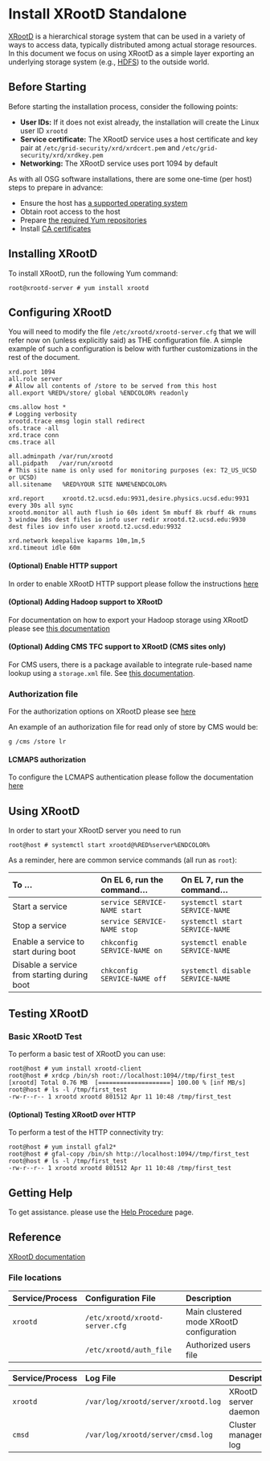 Install XRootD Standalone
=========================

[XRootD](http://xrootd.org/) is a hierarchical storage system that can be used in a variety of ways to access data,
typically distributed among actual storage resources. In this document we focus on using XRootD as a simple layer
exporting an underlying storage system (e.g., [HDFS](/data/install-hadoop.md)) to the outside world.

Before Starting
---------------

Before starting the installation process, consider the following points:

-   **User IDs:** If it does not exist already, the installation will create the Linux user ID `xrootd`
-   **Service certificate:** The XRootD service uses a host certificate and key pair at
    `/etc/grid-security/xrd/xrdcert.pem` and `/etc/grid-security/xrd/xrdkey.pem`
-   **Networking:** The XRootD service uses port 1094 by default

As with all OSG software installations, there are some one-time (per host) steps to prepare in advance:

-   Ensure the host has [a supported operating system](/release/supported_platforms)
-   Obtain root access to the host
-   Prepare [the required Yum repositories](/common/yum)
-   Install [CA certificates](/common/ca)

Installing XRootD
-----------------

To install XRootD, run the following Yum command:

``` console
root@xrootd-server # yum install xrootd
```

Configuring XRootD
------------------

You will need to modify the file `/etc/xrootd/xrootd-server.cfg` that we will refer now on (unless explicitly said) as THE configuration file.
A simple example of such a configuration is below with further customizations in the rest of the document.

``` file
xrd.port 1094
all.role server
# Allow all contents of /store to be served from this host
all.export %RED%/store/ global %ENDCOLOR% readonly

cms.allow host *
# Logging verbosity
xrootd.trace emsg login stall redirect
ofs.trace -all
xrd.trace conn
cms.trace all

all.adminpath /var/run/xrootd
all.pidpath   /var/run/xrootd
# This site name is only used for monitoring purposes (ex: T2_US_UCSD or UCSD)
all.sitename   %RED%YOUR SITE NAME%ENDCOLOR%

xrd.report     xrootd.t2.ucsd.edu:9931,desire.physics.ucsd.edu:9931 every 30s all sync
xrootd.monitor all auth flush io 60s ident 5m mbuff 8k rbuff 4k rnums 3 window 10s dest files io info user redir xrootd.t2.ucsd.edu:9930 dest files iov info user xrootd.t2.ucsd.edu:9932

xrd.network keepalive kaparms 10m,1m,5
xrd.timeout idle 60m
```

#### (Optional) Enable HTTP support

In order to enable XRootD HTTP support please follow the instructions
[here](/data/install-xrootd/#optional-enabling-xrootd-over-http)

#### (Optional) Adding Hadoop support to XRootD

For documentation on how to export your Hadoop storage using XRootD please see
[this documentation](/data/install-xrootd/#optional-adding-hadoop-support-to-xrootd)

#### (Optional) Adding CMS TFC support to XRootD (CMS sites only)

For CMS users, there is a package available to integrate rule-based name lookup using a `storage.xml` file.
See [this documentation](/data/install-xrootd/#optional-adding-cms-tfc-support-to-xrootd-cms-sites-only).

### Authorization file

For the authorization options on XRootD please see [here](/data/install-xrootd/#optional-authorization)

An example of an authorization file for read only of store by CMS would be:

```file
g /cms /store lr
```

#### LCMAPS authorization

To configure the LCMAPS authentication please follow the documentation
[here](/data/install-xrootd/#security-option-3-xrootd-lcmaps-authorization)

Using XRootD
------------
In order to start your XRootD server you need to run

``` console
root@host # systemctl start xrootd@%RED%server%ENDCOLOR%
```

As a reminder, here are common service commands (all run as `root`):

| To …                                        | On EL 6, run the command…    | On EL 7, run the command…        |
|:--------------------------------------------|:-----------------------------|:---------------------------------|
| Start a service                             | `service SERVICE-NAME start` | `systemctl start SERVICE-NAME`   |
| Stop a service                              | `service SERVICE-NAME stop`  | `systemctl start SERVICE-NAME`   |
| Enable a service to start during boot       | `chkconfig SERVICE-NAME on`  | `systemctl enable SERVICE-NAME`  |
| Disable a service from starting during boot | `chkconfig SERVICE-NAME off` | `systemctl disable SERVICE-NAME` |

Testing XRootD
--------------

### Basic XRootD Test

To perform a basic test of XRootD you can use:

``` console
root@host # yum install xrootd-client
root@host # xrdcp /bin/sh root://localhost:1094//tmp/first_test
[xrootd] Total 0.76 MB  [====================] 100.00 % [inf MB/s]
root@host # ls -l /tmp/first_test
-rw-r--r-- 1 xrootd xrootd 801512 Apr 11 10:48 /tmp/first_test
```

#### (Optional) Testing XRootD over HTTP

To perform a test of the HTTP connectivity try:

``` console
root@host # yum install gfal2*
root@host # gfal-copy /bin/sh http://localhost:1094//tmp/first_test
root@host # ls -l /tmp/first_test
-rw-r--r-- 1 xrootd xrootd 801512 Apr 11 10:48 /tmp/first_test
```

Getting Help
------------

To get assistance. please use the [Help Procedure](/common/help/) page.

Reference
---------

[XRootD documentation](http://xrootd.slac.stanford.edu/doc)

### File locations

| Service/Process | Configuration File                 | Description                              |
|:----------------|:-----------------------------------|:-----------------------------------------|
| `xrootd`        | `/etc/xrootd/xrootd-server.cfg` | Main clustered mode XRootD configuration |
|                 | `/etc/xrootd/auth_file`            | Authorized users file                    |

| Service/Process          | Log File                                | Description                                 |
|:-------------------------|:----------------------------------------|:--------------------------------------------|
| `xrootd`                 | `/var/log/xrootd/server/xrootd.log`     | XRootD server daemon log                    |
| `cmsd`                   | `/var/log/xrootd/server/cmsd.log`       | Cluster management log                      |

